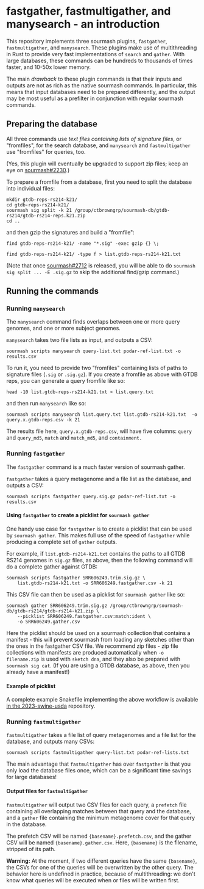 # fastgather, fastmultigather, and manysearch - an introduction

This repository implements three sourmash plugins, `fastgather`, `fastmultigather`, and `manysearch`. These plugins make use of multithreading in Rust to provide very fast implementations of `search` and `gather`. With large databases, these commands can be hundreds to thousands of times faster, and 10-50x lower memory. 

The main *drawback* to these plugin commands is that their inputs and outputs are not as rich as the native sourmash commands. In particular, this means that input databases need to be prepared differently, and the output may be most useful as a prefilter in conjunction with regular sourmash commands.

## Preparing the database

All three commands use
_text files containing lists of signature files_, or "fromfiles", for the search database, and `manysearch` and `fastmultigather` use "fromfiles" for queries, too.

(Yes, this plugin will eventually be upgraded to support zip files; keep an eye on [sourmash#2230](https://github.com/sourmash-bio/sourmash/pull/2230).)

To prepare a fromfile from a database, first you need to split the database into individual files:
```
mkdir gtdb-reps-rs214-k21/
cd gtdb-reps-rs214-k21/
sourmash sig split -k 21 /group/ctbrowngrp/sourmash-db/gtdb-rs214/gtdb-rs214-reps.k21.zip
cd ..
```

and then gzip the signatures and build a "fromfile":
```
find gtdb-reps-rs214-k21/ -name "*.sig" -exec gzip {} \;

find gtdb-reps-rs214-k21/ -type f > list.gtdb-reps-rs214-k21.txt
```
(Note that once [sourmash#2712](https://github.com/sourmash-bio/sourmash/pull/2712) is released, you will be able to do `sourmash sig split ... -E .sig.gz` to skip the additional find/gzip command.)

## Running the commands

### Running `manysearch`


The `manysearch` command finds overlaps between one or more query genomes, and one or more subject genomes.


`manysearch` takes two file lists as input, and outputs a CSV:
```
sourmash scripts manysearch query-list.txt podar-ref-list.txt -o results.csv
```

To run it, you need to provide two "fromfiles" containing lists of paths to signature files (`.sig` or `.sig.gz`). If you create a fromfile as above with GTDB reps, you can generate a query fromfile like so:

```
head -10 list.gtdb-reps-rs214-k21.txt > list.query.txt
```
and then run `manysearch` like so:

```
sourmash scripts manysearch list.query.txt list.gtdb-rs214-k21.txt  -o query.x.gtdb-reps.csv -k 21
```

The results file here, `query.x.gtdb-reps.csv`, will have five columns: `query` and `query_md5`, `match` and `match_md5`, and `containment.`

### Running `fastgather`

The `fastgather` command is a much faster version of sourmash gather.

`fastgather` takes a query metagenome and a file list as the database, and outputs a CSV:
```
sourmash scripts fastgather query.sig.gz podar-ref-list.txt -o results.csv
```

#### Using `fastgather` to create a picklist for `sourmash gather`

One handy use case for `fastgather` is to create a picklist that can be used by `sourmash gather`. This makes full use of the speed of `fastgather` while producing a complete set of `gather` outputs.

For example, if `list.gtdb-rs214-k21.txt` contains the paths to all GTDB RS214 genomes in `sig.gz` files, as above, then the following command will do a complete gather against GTDB:

```
sourmash scripts fastgather SRR606249.trim.sig.gz \
    list.gtdb-rs214-k21.txt -o SRR606249.fastgather.csv -k 21
```

This CSV file can then be used as a picklist for `sourmash gather` like so:

```
sourmash gather SRR606249.trim.sig.gz /group/ctbrowngrp/sourmash-db/gtdb-rs214/gtdb-rs214-k21.zip \
    --picklist SRR606249.fastgather.csv:match:ident \
    -o SRR606249.gather.csv
```

Here the picklist should be used on a sourmash collection that contains a manifest - this will prevent sourmash from loading any sketches other than the ones in the fastgather CSV file. We recommend zip files - zip file collections with manifests are produced automatically when `-o filename.zip` is used with `sketch dna`, and they also be prepared with `sourmash sig cat`. (If you are using a GTDB database, as above, then you already have a manifest!)

#### Example of picklist

A complete example Snakefile implementing the above workflow is available [in the 2023-swine-usda](https://github.com/ctb/2023-swine-usda/blob/main/Snakefile) repository.

### Running `fastmultigather`

`fastmultigather` takes a file list of query metagenomes and a file list for the database, and outputs many CSVs:
```
sourmash scripts fastmultigather query-list.txt podar-ref-lists.txt
```

The main advantage that `fastmultigather` has over `fastgather` is that you only load the database files once, which can be a significant time savings for large databases!

#### Output files for `fastmultigather`

`fastmultigather` will output two CSV files for each query, a `prefetch` file containing all overlapping matches between that query and the database, and a `gather` file containing the minimum metagenome cover for that query in the database.

The prefetch CSV will be named `{basename}.prefetch.csv`, and the gather CSV will be named `{basename}.gather.csv`.  Here, `{basename}` is the filename, stripped of its path.

**Warning:** At the moment, if two different queries have the same `{basename}`, the CSVs for one of the queries will be overwritten by the other query. The behavior here is undefined in practice, because of multithreading: we don't know what queries will be executed when or files will be written first.


